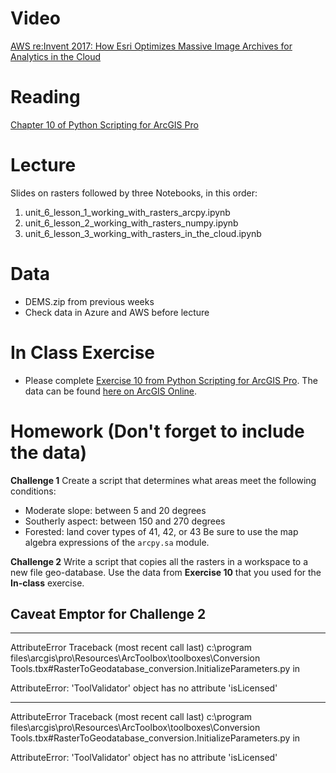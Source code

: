 # Video
[AWS re:Invent 2017: How Esri Optimizes Massive Image Archives for Analytics in the Cloud](https://www.youtube.com/watch?reload=9&v=U486YxlDoeM)

# Reading
[Chapter 10 of Python Scripting for ArcGIS Pro](https://esripress.esri.com/display/index.cfm?fuseaction=display&websiteID=384&moduleID=0)

# Lecture
Slides on rasters followed by three Notebooks, in this order:
1. unit_6_lesson_1_working_with_rasters_arcpy.ipynb
2. unit_6_lesson_2_working_with_rasters_numpy.ipynb
3. unit_6_lesson_3_working_with_rasters_in_the_cloud.ipynb

# Data
- DEMS.zip from previous weeks
- Check data in Azure and AWS before lecture

# In Class Exercise
- Please complete [Exercise 10 from Python Scripting for ArcGIS Pro](https://www.arcgis.com/home/item.html?id=1372abc4fb0c4ff0a7c66e8d9c869038). The data can be found [here on ArcGIS Online](https://www.arcgis.com/home/item.html?id=862c63f5a50e4a29bb237369a9854838).


# Homework (Don't forget to include the data)
**Challenge 1**
Create a script that determines what areas meet the following conditions:
- Moderate slope: between 5 and 20 degrees
- Southerly aspect: between 150 and 270 degrees
- Forested: land cover types of 41, 42, or 43
Be sure to use the map algebra expressions of the ```arcpy.sa``` module.

**Challenge 2**
Write a script that copies all the rasters in a workspace to a new file geo-database. Use the data from **Exercise 10** that you used for the **In-class** exercise.


## Caveat Emptor for Challenge 2
---------------------------------------------------------------------------
AttributeError                            Traceback (most recent call last)
c:\program files\arcgis\pro\Resources\ArcToolbox\toolboxes\Conversion Tools.tbx#RasterToGeodatabase_conversion.InitializeParameters.py in <module>

AttributeError: 'ToolValidator' object has no attribute 'isLicensed'

---------------------------------------------------------------------------
AttributeError                            Traceback (most recent call last)
c:\program files\arcgis\pro\Resources\ArcToolbox\toolboxes\Conversion Tools.tbx#RasterToGeodatabase_conversion.InitializeParameters.py in <module>

AttributeError: 'ToolValidator' object has no attribute 'isLicensed'


